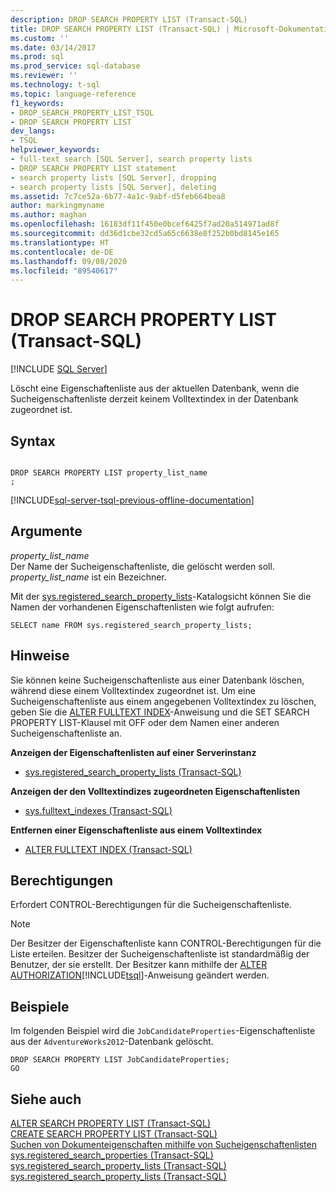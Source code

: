 ```yaml
---
description: DROP SEARCH PROPERTY LIST (Transact-SQL)
title: DROP SEARCH PROPERTY LIST (Transact-SQL) | Microsoft-Dokumentation
ms.custom: ''
ms.date: 03/14/2017
ms.prod: sql
ms.prod_service: sql-database
ms.reviewer: ''
ms.technology: t-sql
ms.topic: language-reference
f1_keywords:
- DROP_SEARCH_PROPERTY_LIST_TSQL
- DROP SEARCH PROPERTY LIST
dev_langs:
- TSQL
helpviewer_keywords:
- full-text search [SQL Server], search property lists
- DROP SEARCH PROPERTY LIST statement
- search property lists [SQL Server], dropping
- search property lists [SQL Server], deleting
ms.assetid: 7c7ce52a-6b77-4a1c-9abf-d5feb664bea8
author: markingmyname
ms.author: maghan
ms.openlocfilehash: 16183df11f450e0bcef6425f7ad20a514971ad8f
ms.sourcegitcommit: dd36d1cbe32cd5a65c6638e8f252b0bd8145e165
ms.translationtype: HT
ms.contentlocale: de-DE
ms.lasthandoff: 09/08/2020
ms.locfileid: "89540617"
---
```

# <a name="drop-search-property-list-transact-sql"></a>DROP SEARCH PROPERTY LIST (Transact-SQL)
[!INCLUDE [SQL Server](../../includes/applies-to-version/sqlserver.md)]

  Löscht eine Eigenschaftenliste aus der aktuellen Datenbank, wenn die Sucheigenschaftenliste derzeit keinem Volltextindex in der Datenbank zugeordnet ist.  
  
## <a name="syntax"></a>Syntax  
  
```  
  
DROP SEARCH PROPERTY LIST property_list_name  
;  
```  
  
[!INCLUDE[sql-server-tsql-previous-offline-documentation](../../includes/sql-server-tsql-previous-offline-documentation.md)]

## <a name="arguments"></a>Argumente
 *property_list_name*  
 Der Name der Sucheigenschaftenliste, die gelöscht werden soll. *property_list_name* ist ein Bezeichner.  
  
 Mit der [sys.registered_search_property_lists](../../relational-databases/system-catalog-views/sys-registered-search-property-lists-transact-sql.md)-Katalogsicht können Sie die Namen der vorhandenen Eigenschaftenlisten wie folgt aufrufen:  
  
```  
SELECT name FROM sys.registered_search_property_lists;  
```  
  
## <a name="remarks"></a>Hinweise  
 Sie können keine Sucheigenschaftenliste aus einer Datenbank löschen, während diese einem Volltextindex zugeordnet ist. Um eine Sucheigenschaftenliste aus einem angegebenen Volltextindex zu löschen, geben Sie die [ALTER FULLTEXT INDEX](../../t-sql/statements/alter-fulltext-index-transact-sql.md)-Anweisung und die SET SEARCH PROPERTY LIST-Klausel mit OFF oder dem Namen einer anderen Sucheigenschaftenliste an.  
  
 **Anzeigen der Eigenschaftenlisten auf einer Serverinstanz**  
  
-   [sys.registered_search_property_lists &#40;Transact-SQL&#41;](../../relational-databases/system-catalog-views/sys-registered-search-property-lists-transact-sql.md)  
  
 **Anzeigen der den Volltextindizes zugeordneten Eigenschaftenlisten**  
  
-   [sys.fulltext_indexes &#40;Transact-SQL&#41;](../../relational-databases/system-catalog-views/sys-fulltext-indexes-transact-sql.md)  
  
 **Entfernen einer Eigenschaftenliste aus einem Volltextindex**  
  
-   [ALTER FULLTEXT INDEX &#40;Transact-SQL&#41;](../../t-sql/statements/alter-fulltext-index-transact-sql.md)  
  
##  <a name="permissions"></a><a name="Permissions"></a> Berechtigungen  
 Erfordert CONTROL-Berechtigungen für die Sucheigenschaftenliste.  
  
> [!NOTE]  
>  Der Besitzer der Eigenschaftenliste kann CONTROL-Berechtigungen für die Liste erteilen. Besitzer der Sucheigenschaftenliste ist standardmäßig der Benutzer, der sie erstellt. Der Besitzer kann mithilfe der [ALTER AUTHORIZATION](../../t-sql/statements/alter-authorization-transact-sql.md)[!INCLUDE[tsql](../../includes/tsql-md.md)]-Anweisung geändert werden.  
  
## <a name="examples"></a>Beispiele  
 Im folgenden Beispiel wird die `JobCandidateProperties`-Eigenschaftenliste aus der `AdventureWorks2012`-Datenbank gelöscht.  
  
```  
DROP SEARCH PROPERTY LIST JobCandidateProperties;  
GO  
```  
  
## <a name="see-also"></a>Siehe auch  
 [ALTER SEARCH PROPERTY LIST &#40;Transact-SQL&#41;](../../t-sql/statements/alter-search-property-list-transact-sql.md)   
 [CREATE SEARCH PROPERTY LIST &#40;Transact-SQL&#41;](../../t-sql/statements/create-search-property-list-transact-sql.md)   
 [Suchen von Dokumenteigenschaften mithilfe von Sucheigenschaftenlisten](../../relational-databases/search/search-document-properties-with-search-property-lists.md)   
 [sys.registered_search_properties &#40;Transact-SQL&#41;](../../relational-databases/system-catalog-views/sys-registered-search-properties-transact-sql.md)   
 [sys.registered_search_property_lists &#40;Transact-SQL&#41;](../../relational-databases/system-catalog-views/sys-registered-search-property-lists-transact-sql.md)   
 [sys.registered_search_property_lists &#40;Transact-SQL&#41;](../../relational-databases/system-catalog-views/sys-registered-search-property-lists-transact-sql.md)  
  
  
